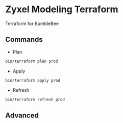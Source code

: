 # Zyxel Modeling Terraform

Terraform for BumbleBee

## Commands

- Plan

``` sh
bin/terraform plan prod
```

- Apply

``` sh
bin/terraform apply prod
```

- Refresh

``` sh
bin/terraform refresh prod
```

## Advanced
